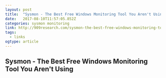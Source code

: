 ```yaml
---
layout: post 
title:  "Sysmon - The Best Free Windows Monitoring Tool You Aren't Using" 
date:   2017-08-10T11:57:05.852Z 
categories: sysmon monitoring
link: http://909research.com/sysmon-the-best-free-windows-monitoring-tool-you-arent-using/ 
tags:
  - links
ogtype: article 
---
```


## Sysmon - The Best Free Windows Monitoring Tool You Aren't Using